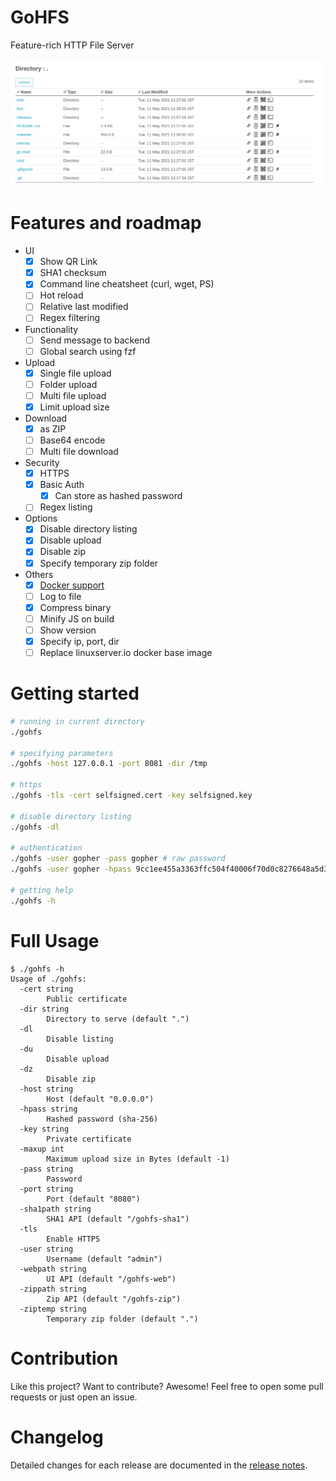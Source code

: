 # GoHFS
Feature-rich HTTP File Server

![](https://raw.githubusercontent.com/finzzz/images/master/gohfs.png)

# Features and roadmap
- UI
    - [x] Show QR Link
    - [x] SHA1 checksum
    - [x] Command line cheatsheet (curl, wget, PS)
    - [ ] Hot reload
    - [ ] Relative last modified
    - [ ] Regex filtering
- Functionality
    - [ ] Send message to backend
    - [ ] Global search using fzf
- Upload
    - [x] Single file upload
    - [ ] Folder upload
    - [ ] Multi file upload
    - [x] Limit upload size
- Download
    - [x] as ZIP
    - [ ] Base64 encode
    - [ ] Multi file download
- Security
    - [x] HTTPS
    - [x] Basic Auth
        - [x] Can store as hashed password
    - [ ] Regex listing
- Options
    - [x] Disable directory listing
    - [x] Disable upload
    - [x] Disable zip
    - [x] Specify temporary zip folder
- Others
    - [x] [Docker support](docker/README.md)
    - [ ] Log to file
    - [x] Compress binary
    - [ ] Minify JS on build
    - [ ] Show version
    - [x] Specify ip, port, dir
    - [ ] Replace linuxserver.io docker base image

# Getting started
```bash
# running in current directory
./gohfs

# specifying parameters
./gohfs -host 127.0.0.1 -port 8081 -dir /tmp 

# https
./gohfs -tls -cert selfsigned.cert -key selfsigned.key

# disable directory listing
./gohfs -dl

# authentication
./gohfs -user gopher -pass gopher # raw password
./gohfs -user gopher -hpass 9cc1ee455a3363ffc504f40006f70d0c8276648a5d3eb3f9524e94d1b7a83aef # sha256 hashed

# getting help
./gohfs -h
```

# Full Usage
```
$ ./gohfs -h
Usage of ./gohfs:
  -cert string
        Public certificate
  -dir string
        Directory to serve (default ".")
  -dl
        Disable listing
  -du
        Disable upload
  -dz
        Disable zip
  -host string
        Host (default "0.0.0.0")
  -hpass string
        Hashed password (sha-256)
  -key string
        Private certificate
  -maxup int
        Maximum upload size in Bytes (default -1)
  -pass string
        Password
  -port string
        Port (default "8080")
  -sha1path string
        SHA1 API (default "/gohfs-sha1")
  -tls
        Enable HTTPS
  -user string
        Username (default "admin")
  -webpath string
        UI API (default "/gohfs-web")
  -zippath string
        Zip API (default "/gohfs-zip")
  -ziptemp string
        Temporary zip folder (default ".")
```

# Contribution
Like this project? Want to contribute? Awesome! Feel free to open some pull requests or just open an issue.

# Changelog
Detailed changes for each release are documented in the [release notes](https://github.com/finzzz/gohfs/releases).
